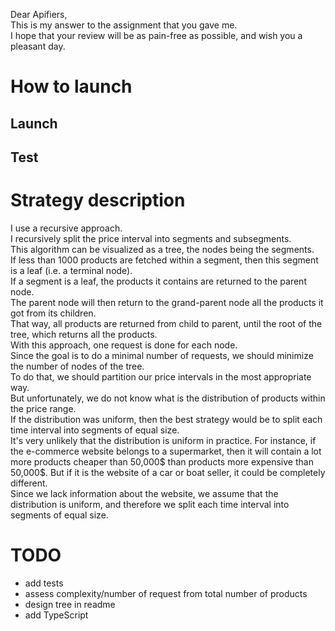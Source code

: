 Dear Apifiers,   
This is my answer to the assignment that you gave me.    
I hope that your review will be as pain-free as possible, and wish you a pleasant day.   

# How to launch
## Launch

## Test

# Strategy description   
I use a recursive approach.    
I recursively split the price interval into segments and subsegments.    
This algorithm can be visualized as a tree, the nodes being the segments.    
If less than 1000 products are fetched within a segment, then this segment is a leaf (i.e. a terminal node).    
If a segment is a leaf, the products it contains are returned to the parent node.    
The parent node will then return to the grand-parent node all the products it got from its children.    
That way, all products are returned from child to parent, until the root of the tree, which returns all the products.    
With this approach, one request is done for each node.    
Since the goal is to do a minimal number of requests, we should minimize the number of nodes of the tree.    
To do that, we should partition our price intervals in the most appropriate way.    
But unfortunately, we do not know what is the distribution of products within the price range.    
If the distribution was uniform, then the best strategy would be to split each time interval into segments of equal size.    
It's very unlikely that the distribution is uniform in practice. For instance, if the e-commerce website belongs to a supermarket, then it will contain a lot more products cheaper than 50,000$ than products more expensive than 50,000$.  But if it is the website of a car or boat seller, it could be completely different.    
Since we lack information about the website, we assume that the distribution is uniform, and therefore we split each time interval into segments of equal size.

# TODO
- add tests
- assess complexity/number of request from total number of products
- design tree in readme
- add TypeScript